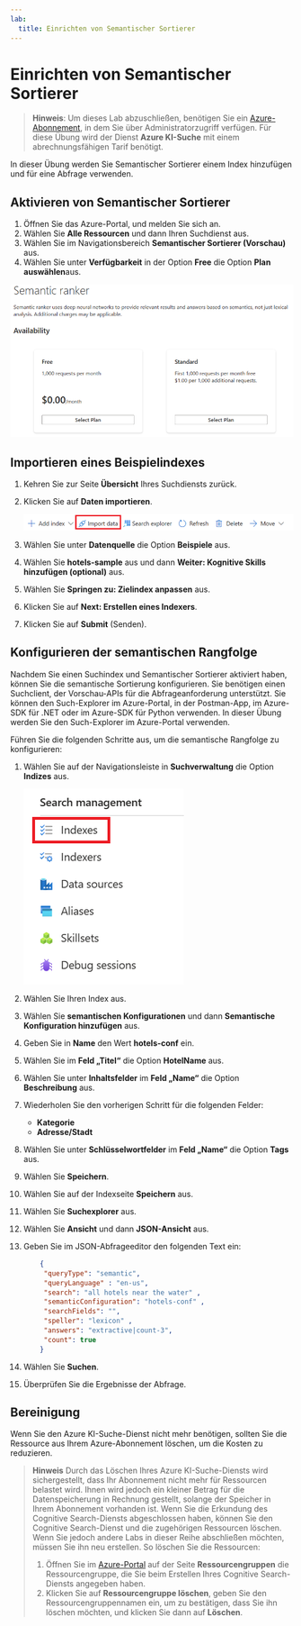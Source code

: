 ```yaml
---
lab:
  title: Einrichten von Semantischer Sortierer
---
```


# Einrichten von Semantischer Sortierer

> **Hinweis**: Um dieses Lab abzuschließen, benötigen Sie ein [Azure-Abonnement](https://azure.microsoft.com/free?azure-portal=true), in dem Sie über Administratorzugriff verfügen. Für diese Übung wird der Dienst **Azure KI-Suche** mit einem abrechnungsfähigen Tarif benötigt.

In dieser Übung werden Sie Semantischer Sortierer einem Index hinzufügen und für eine Abfrage verwenden.

## Aktivieren von Semantischer Sortierer

1. Öffnen Sie das Azure-Portal, und melden Sie sich an.
1. Wählen Sie **Alle Ressourcen** und dann Ihren Suchdienst aus.
1. Wählen Sie im Navigationsbereich **Semantischer Sortierer (Vorschau)** aus.
1. Wählen Sie unter **Verfügbarkeit** in der Option **Free** die Option **Plan auswählen**aus.

![Screenshot des Dialogfelds „Semantischer Sortierer“](../media/semantic-search/semanticsearch.png)

## Importieren eines Beispielindexes

1. Kehren Sie zur Seite **Übersicht** Ihres Suchdiensts zurück.
1. Klicken Sie auf **Daten importieren**.

    ![Screenshot der Schaltfläche „Daten importieren“.](../media/semantic-search/importdata.png)

1. Wählen Sie unter **Datenquelle** die Option **Beispiele** aus.
1. Wählen Sie **hotels-sample** aus und dann **Weiter: Kognitive Skills hinzufügen (optional)** aus.
1. Wählen Sie **Springen zu: Zielindex anpassen** aus.
1. Klicken Sie auf **Next: Erstellen eines Indexers**.
1. Klicken Sie auf **Submit** (Senden).

## Konfigurieren der semantischen Rangfolge

Nachdem Sie einen Suchindex und Semantischer Sortierer aktiviert haben, können Sie die semantische Sortierung konfigurieren. Sie benötigen einen Suchclient, der Vorschau-APIs für die Abfrageanforderung unterstützt. Sie können den Such-Explorer im Azure-Portal, in der Postman-App, im Azure-SDK für .NET oder im Azure-SDK für Python verwenden. In dieser Übung werden Sie den Such-Explorer im Azure-Portal verwenden.

Führen Sie die folgenden Schritte aus, um die semantische Rangfolge zu konfigurieren:

1. Wählen Sie auf der Navigationsleiste in **Suchverwaltung** die Option **Indizes** aus.

    ![Screenshot der Schaltfläche „Indizes“.](../media/semantic-search/indexes.png)

1. Wählen Sie Ihren Index aus.
1. Wählen Sie **semantischen Konfigurationen** und dann **Semantische Konfiguration hinzufügen** aus.
1. Geben Sie in **Name** den Wert **hotels-conf** ein.
1. Wählen Sie im **Feld „Titel“** die Option **HotelName** aus.
1. Wählen Sie unter **Inhaltsfelder** im **Feld „Name“** die Option **Beschreibung** aus.
1. Wiederholen Sie den vorherigen Schritt für die folgenden Felder:
    - **Kategorie**
    - **Adresse/Stadt**
1. Wählen Sie unter **Schlüsselwortfelder** im **Feld „Name“** die Option **Tags** aus.
1. Wählen Sie **Speichern**.
1. Wählen Sie auf der Indexseite **Speichern** aus.
1. Wählen Sie **Suchexplorer** aus.
1. Wählen Sie **Ansicht** und dann **JSON-Ansicht** aus.
1. Geben Sie im JSON-Abfrageeditor den folgenden Text ein:

    ```json
        {
         "queryType": "semantic",
         "queryLanguage" : "en-us",
         "search": "all hotels near the water" , 
         "semanticConfiguration": "hotels-conf" , 
         "searchFields": "",
         "speller": "lexicon" , 
         "answers": "extractive|count-3",
         "count": true
        }
    ```

1. Wählen Sie **Suchen**.
1. Überprüfen Sie die Ergebnisse der Abfrage.

## Bereinigung

Wenn Sie den Azure KI-Suche-Dienst nicht mehr benötigen, sollten Sie die Ressource aus Ihrem Azure-Abonnement löschen, um die Kosten zu reduzieren.

>**Hinweis** Durch das Löschen Ihres Azure KI-Suche-Diensts wird sichergestellt, dass Ihr Abonnement nicht mehr für Ressourcen belastet wird. Ihnen wird jedoch ein kleiner Betrag für die Datenspeicherung in Rechnung gestellt, solange der Speicher in Ihrem Abonnement vorhanden ist. Wenn Sie die Erkundung des Cognitive Search-Diensts abgeschlossen haben, können Sie den Cognitive Search-Dienst und die zugehörigen Ressourcen löschen. Wenn Sie jedoch andere Labs in dieser Reihe abschließen möchten, müssen Sie ihn neu erstellen.
> So löschen Sie die Ressourcen:
> 1. Öffnen Sie im [Azure-Portal](https://portal.azure.com?azure-portal=true ) auf der Seite **Ressourcengruppen** die Ressourcengruppe, die Sie beim Erstellen Ihres Cognitive Search-Diensts angegeben haben.
> 1. Klicken Sie auf **Ressourcengruppe löschen**, geben Sie den Ressourcengruppennamen ein, um zu bestätigen, dass Sie ihn löschen möchten, und klicken Sie dann auf **Löschen**.
